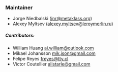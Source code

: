### Maintainer

* Jorge Niedbalski (<jnr@metaklass.org>)
* Alexey Myltsev (<alexey.myltsev@leroymerlin.ru>)

##### Contributors:

* William Huang <ai.william@outlook.com>
* Mikael Johansson <mik.json@gmail.com>
* Felipe Reyes <freyes@tty.cl>
* Victor Coutellier <alistarle@gmail.com>


